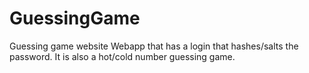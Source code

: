 # GuessingGame
Guessing game website
Webapp that has a login that hashes/salts the password. It is also a hot/cold number guessing game.

